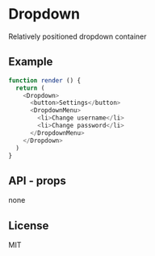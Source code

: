 # Dropdown

Relatively positioned dropdown container

## Example

```javascript
function render () {
  return (
    <Dropdown>
      <button>Settings</button>
      <DropdownMenu>
        <li>Change username</li>
        <li>Change password</li>
      </DropdownMenu>
    </Dropdown>
  )
}
```

## API - props

  none

## License

MIT
